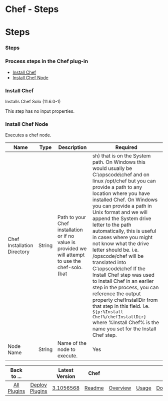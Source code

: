 
Chef - Steps
============

# Steps


### Steps




### Process steps in the Chef plug-in

* [Install Chef](#install_chef)
* [Install Chef Node](#install_chef_node)


### Install Chef

Installs Chef Solo (11.6.0-1)

This step has no input properties.

### Install Chef Node

Executes a chef node.


| Name | Type | Description | Required |
| --- | --- | --- | --- |
| Chef Installation Directory | String | Path to your Chef installation or if no value is provided we will attempt to use the chef-solo.(bat|sh) that is on the System path. On Windows this would usually be C:\opscode\chef and on linux /opt/chef but you can provide a path to any location where you have installed Chef. On Windows you can provide a path in Unix format and we will append the System drive letter to the path automatically, this is useful in cases where you might not know what the drive letter should be. i.e. /opscode/chef will be translated into C:\opscode\chef If the Install Chef step was used to install Chef in an earlier step in the process, you can reference the output property chefInstallDir from that step in this field. i.e. ``${p:%Install Chef%/chefInstallDir}`` where %Install Chef% is the name you set for the Install Chef step. | No |
| Node Name | String | Name of the node to execute. | Yes |



|Back to ...||Latest Version|Chef ||||
| :---: | :---: | :---: | :---: | :---: | :---: | :---: |
|[All Plugins](../../index.md)|[Deploy Plugins](../README.md)|[3.1056568](https://raw.githubusercontent.com/UrbanCode/IBM-UCD-PLUGINS/main/files/Chef/Chef-3.1056568.zip)|[Readme](README.md)|[Overview](overview.md)|[Usage](usage.md)|[Downloads](downloads.md)|
